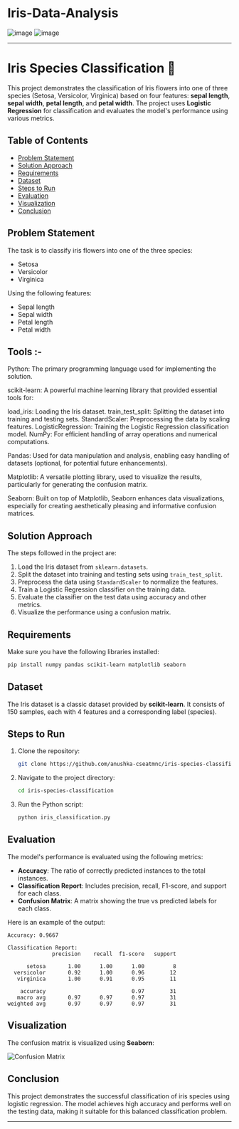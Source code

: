 # Iris-Data-Analysis
![image](https://github.com/user-attachments/assets/c54bbd85-7c20-48ba-b6b3-cd0cd73080cd) ![image](https://github.com/user-attachments/assets/680ccf3e-930a-485b-93a4-22d6198c8682)



---

# Iris Species Classification 🌸

This project demonstrates the classification of Iris flowers into one of three species (Setosa, Versicolor, Virginica) based on four features: **sepal length**, **sepal width**, **petal length**, and **petal width**. The project uses **Logistic Regression** for classification and evaluates the model's performance using various metrics.

## Table of Contents

- [Problem Statement](#problem-statement)
- [Solution Approach](#solution-approach)
- [Requirements](#requirements)
- [Dataset](#dataset)
- [Steps to Run](#steps-to-run)
- [Evaluation](#evaluation)
- [Visualization](#visualization)
- [Conclusion](#conclusion)

## Problem Statement

The task is to classify iris flowers into one of the three species:
- Setosa
- Versicolor
- Virginica

Using the following features:
- Sepal length
- Sepal width
- Petal length
- Petal width

  
 ## Tools :-
Python: The primary programming language used for implementing the solution.

scikit-learn: A powerful machine learning library that provided essential tools for:

load_iris: Loading the Iris dataset.
train_test_split: Splitting the dataset into training and testing sets.
StandardScaler: Preprocessing the data by scaling features.
LogisticRegression: Training the Logistic Regression classification model.
NumPy: For efficient handling of array operations and numerical computations.

Pandas: Used for data manipulation and analysis, enabling easy handling of datasets (optional, for potential future enhancements).

Matplotlib: A versatile plotting library, used to visualize the results, particularly for generating the confusion matrix.

Seaborn: Built on top of Matplotlib, Seaborn enhances data visualizations, especially for creating aesthetically pleasing and informative confusion matrices.





## Solution Approach

The steps followed in the project are:

1. Load the Iris dataset from `sklearn.datasets`.
2. Split the dataset into training and testing sets using `train_test_split`.
3. Preprocess the data using `StandardScaler` to normalize the features.
4. Train a Logistic Regression classifier on the training data.
5. Evaluate the classifier on the test data using accuracy and other metrics.
6. Visualize the performance using a confusion matrix.

## Requirements

Make sure you have the following libraries installed:

```bash
pip install numpy pandas scikit-learn matplotlib seaborn
```

## Dataset

The Iris dataset is a classic dataset provided by **scikit-learn**. It consists of 150 samples, each with 4 features and a corresponding label (species).

## Steps to Run

1. Clone the repository:
   ```bash
   git clone https://github.com/anushka-cseatmnc/iris-species-classification.git
   ```
   
2. Navigate to the project directory:
   ```bash
   cd iris-species-classification
   ```

3. Run the Python script:
   ```bash
   python iris_classification.py
   ```

## Evaluation

The model's performance is evaluated using the following metrics:
- **Accuracy**: The ratio of correctly predicted instances to the total instances.
- **Classification Report**: Includes precision, recall, F1-score, and support for each class.
- **Confusion Matrix**: A matrix showing the true vs predicted labels for each class.

Here is an example of the output:

```plaintext
Accuracy: 0.9667

Classification Report:
              precision    recall  f1-score   support

      setosa       1.00      1.00      1.00         8
  versicolor       0.92      1.00      0.96        12
   virginica       1.00      0.91      0.95        11

    accuracy                           0.97        31
   macro avg       0.97      0.97      0.97        31
weighted avg       0.97      0.97      0.97        31
```

## Visualization

The confusion matrix is visualized using **Seaborn**:

![Confusion Matrix](images/confusion_matrix.png)

## Conclusion

This project demonstrates the successful classification of iris species using logistic regression. The model achieves high accuracy and performs well on the testing data, making it suitable for this balanced classification problem.

---
